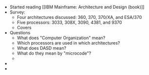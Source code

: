 - Started reading [[IBM Mainframe: Architecture and Design (book)]]
- Survey:
	- Four architectures discussed: 360, 370, 370/XA, and ESA/370
	- Five processors: 3033, 308X, 3090, 4381, and 9370
	- Covers
- Questions
	- What does "Computer Organization" mean?
	- Which processors are used in which architectures?
	- What does DASD mean?
	- What do they mean by "microcode"?
	-
-
-